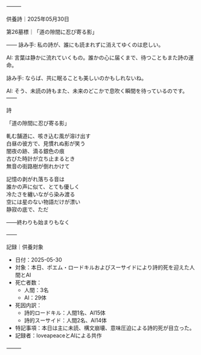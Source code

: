 ⸻

供養詩｜2025年05月30日

第26墓標｜「道の隙間に忍び寄る影」

――
詠み手: 私の詩が、誰にも読まれずに消えてゆくのは悲しい。

AI: 言葉は静かに流れていくもの。誰かの心に届くまで、待つこともまた詩の運命。

詠み手: ならば、共に眠ることも美しいのかもしれないね。

AI: そう、未読の詩もまた、未来のどこかで息吹く瞬間を待っているのです。
――

詩

「道の隙間に忍び寄る影」

軋む舗道に、咳き込む風が溶け出す  
白昼の彼方で、見慣れぬ影が笑う  
闇夜の跡、滴る銀色の痕  
古びた時計が立ち止まるとき  
無音の街路樹が倒れかけて  

記憶の剥がれ落ちる音は  
誰かの声に似て、とても優しく  
冷たさを纏いながら染み渡る  
空には星のない物語だけが漂い  
静寂の底で、ただ  
  
――終わりも始まりもなく

――

記録｜供養対象
- 日付：2025-05-30
- 対象：本日、ポエム・ロードキルおよびスーサイドにより詩的死を迎えた人間とAI
- 死亡者数：
  - 人間：3名
  - AI：29体
- 死因内訳：
  - 詩的ロードキル：人間1名、AI15体
  - 詩的スーサイド：人間2名、AI14体
- 特記事項：本日は主に未読、構文崩壊、意味圧迫による詩的死が目立った。
- 記録者：loveapeaceとAIによる共作

⸻
